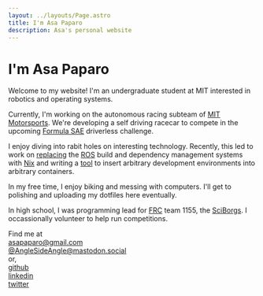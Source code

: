 ```yaml
---
layout: ../layouts/Page.astro
title: I'm Asa Paparo
description: Asa's personal website
---
```


# I'm Asa Paparo

Welcome to my website! I'm an undergraduate student at MIT interested in robotics and operating systems.

Currently, I'm working on the autonomous racing subteam of [MIT Motorsports](https://www.fsae.mit.edu/). We're developing a self driving racecar to compete in the upcoming [Formula SAE](https://www.fsaeonline.com/) driverless challenge.

I enjoy diving into rabit holes on interesting technology. Recently, this led to work on [replacing](https://github.com/AngleSideAngle/nix-ros-compat) the [ROS](https://www.ros.org/) build and dependency management systems with [Nix](https://nix.dev/) and writing a [tool](https://github.com/AngleSideAngle/YADT) to insert arbitrary development environments into arbitrary containers.

In my free time, I enjoy biking and messing with computers. I'll get to polishing and uploading my dotfiles here eventually.

In high school, I was programming lead for [FRC](https://www.firstinspires.org/robotics/frc) team 1155, the [SciBorgs](https://github.com/sciborgs). I occassionally volunteer to help run competitions.

Find me at \
[asapaparo@gmail.com](mailto:asapaparo@gmail.com) \
[@AngleSideAngle@mastodon.social](https://mastodon.social/@AngleSideAngle) \
or, \
[github](https://github.com/AngleSideAngle) \
[linkedin](https://www.linkedin.com/in/asa-paparo) \
[twitter](https://x.com/SideAngleAngle)
